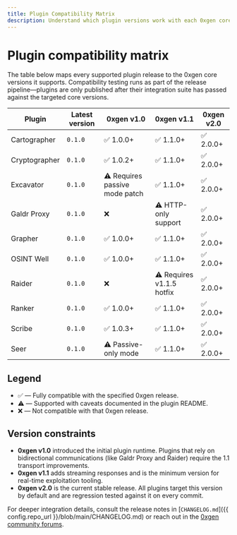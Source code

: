 ```yaml
---
title: Plugin Compatibility Matrix
description: Understand which plugin versions work with each 0xgen core release.
---
```


# Plugin compatibility matrix

The table below maps every supported plugin release to the 0xgen core versions it
supports. Compatibility testing runs as part of the release pipeline—plugins are
only published after their integration suite has passed against the targeted
core versions.

| Plugin | Latest version | 0xgen v1.0 | 0xgen v1.1 | 0xgen v2.0 |
| ------ | -------------- | ---------- | ---------- | ---------- |
| Cartographer | `0.1.0` | ✅ 1.0.0+ | ✅ 1.1.0+ | ✅ 2.0.0+ |
| Cryptographer | `0.1.0` | ✅ 1.0.2+ | ✅ 1.1.0+ | ✅ 2.0.0+ |
| Excavator | `0.1.0` | ⚠️ Requires passive mode patch | ✅ 1.1.0+ | ✅ 2.0.0+ |
| Galdr Proxy | `0.1.0` | ❌ | ⚠️ HTTP-only support | ✅ 2.0.0+ |
| Grapher | `0.1.0` | ✅ 1.0.0+ | ✅ 1.1.0+ | ✅ 2.0.0+ |
| OSINT Well | `0.1.0` | ✅ 1.0.0+ | ✅ 1.1.0+ | ✅ 2.0.0+ |
| Raider | `0.1.0` | ❌ | ⚠️ Requires v1.1.5 hotfix | ✅ 2.0.0+ |
| Ranker | `0.1.0` | ✅ 1.0.0+ | ✅ 1.1.0+ | ✅ 2.0.0+ |
| Scribe | `0.1.0` | ✅ 1.0.3+ | ✅ 1.1.0+ | ✅ 2.0.0+ |
| Seer | `0.1.0` | ⚠️ Passive-only mode | ✅ 1.1.0+ | ✅ 2.0.0+ |

## Legend

- ✅ — Fully compatible with the specified 0xgen release.
- ⚠️ — Supported with caveats documented in the plugin README.
- ❌ — Not compatible with that 0xgen release.

## Version constraints

- **0xgen v1.0** introduced the initial plugin runtime. Plugins that rely on
  bidirectional communications (like Galdr Proxy and Raider) require the 1.1
  transport improvements.
- **0xgen v1.1** adds streaming responses and is the minimum version for
  real-time exploitation tooling.
- **0xgen v2.0** is the current stable release. All plugins target this version
  by default and are regression tested against it on every commit.

For deeper integration details, consult the release notes in
[`CHANGELOG.md`]({{ config.repo_url }}/blob/main/CHANGELOG.md) or reach out in
the [0xgen community forums](https://github.com/RowanDark/0xgen/discussions).

